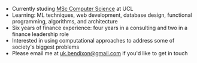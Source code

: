 - Currently studing [MSc Computer Science](https://www.ucl.ac.uk/prospective-students/graduate/taught-degrees/computer-science-msc) at UCL
- Learning: ML techniques, web development, database design, functional programming, algorithms, and architecture
- Six years of finance experience: four years in a consulting and two in a finance leadership role 
- Interested in using computational approaches to address some of society's biggest problems
- Please email me at uk.bendixon@gmail.com if you'd like to get in touch

<!--
**bndxn/bndxn** is a ✨ _special_ ✨ repository because its `README.md` (this file) appears on your GitHub profile.

Here are some ideas to get you started:

- 🔭 I’m currently working on ...
- 🌱 I’m currently learning ...
- 👯 I’m looking to collaborate on ...
- 🤔 I’m looking for help with ...
- 💬 Ask me about ...
- 📫 How to reach me: ...
- 😄 Pronouns: ...
- ⚡ Fun fact: ...
-->
